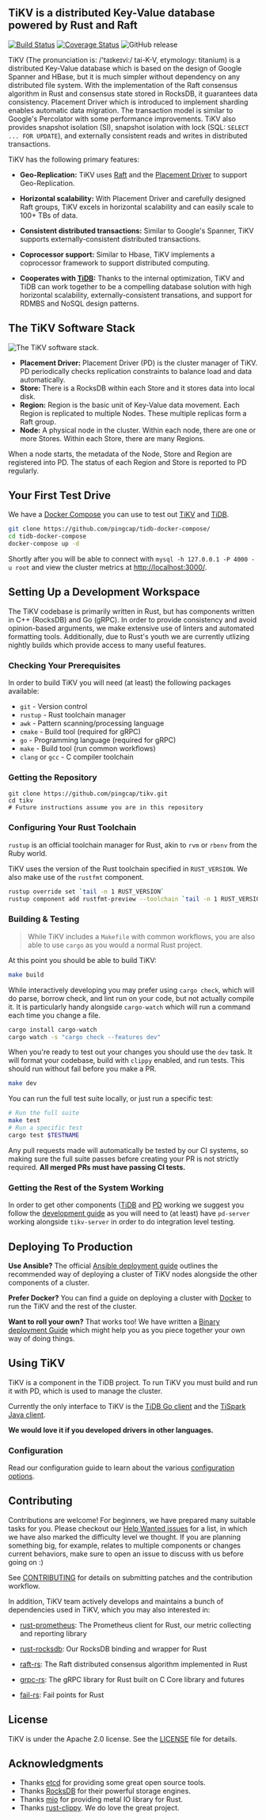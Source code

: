 ## TiKV is a distributed Key-Value database powered by Rust and Raft

[![Build Status](https://circleci.com/gh/pingcap/tikv.svg?style=shield&circle-token=36bab0a8e43edb0941b31c38557d2d9d0d58f708)](https://circleci.com/gh/pingcap/tikv) [![Coverage Status](https://coveralls.io/repos/github/pingcap/tikv/badge.svg?branch=master)](https://coveralls.io/github/pingcap/tikv) ![GitHub release](https://img.shields.io/github/release/pingcap/tikv.svg)

TiKV (The pronunciation is: /'taɪkeɪvi:/ tai-K-V, etymology: titanium) is a distributed Key-Value database which is based on the design of Google Spanner and HBase, but it is much simpler without dependency on any distributed file system. With the implementation of the Raft consensus algorithm in Rust and consensus state stored in RocksDB, it guarantees data consistency. Placement Driver which is introduced to implement sharding enables automatic data migration. The transaction model is similar to Google's Percolator with some performance improvements. TiKV also provides snapshot isolation (SI), snapshot isolation with lock (SQL: `SELECT ... FOR UPDATE`), and externally consistent reads and writes in distributed transactions.

TiKV has the following primary features:

- **Geo-Replication:** TiKV uses [Raft](http://raft.github.io/) and the [Placement Driver](https://github.com/pingcap/pd/) to support Geo-Replication.

- **Horizontal scalability:** With Placement Driver and carefully designed Raft groups, TiKV excels in horizontal scalability and can easily scale to 100+ TBs of data.

- **Consistent distributed transactions:** Similar to Google's Spanner, TiKV supports externally-consistent distributed transactions.

- **Coprocessor support:** Similar to Hbase, TiKV implements a coprocessor framework to support distributed computing.

- **Cooperates with [TiDB](https://github.com/pingcap/tidb):** Thanks to the internal optimization, TiKV and TiDB can work together to be a compelling database solution with high horizontal scalability, externally-consistent transations, and support for RDMBS and NoSQL design patterns.


## The TiKV Software Stack

![The TiKV software stack.](images/tikv_stack.png)

- **Placement Driver:** Placement Driver (PD) is the cluster manager of TiKV. PD periodically checks replication constraints to balance load and data automatically.
- **Store:** There is a RocksDB within each Store and it stores data into local disk.
- **Region:** Region is the basic unit of Key-Value data movement. Each Region is replicated to multiple Nodes. These multiple replicas form a Raft group.
- **Node:** A physical node in the cluster. Within each node, there are one or more Stores. Within each Store, there are many Regions.

When a node starts, the metadata of the Node, Store and Region are registered into PD. The status of each Region and Store is reported to PD regularly.


## Your First Test Drive

We have a [Docker Compose](https://github.com/pingcap/tidb-docker-compose/) you can use to test out [TiKV](https://github.com/pingcap/tikv) and [TiDB](https://github.com/pingcap/tidb).

```bash
git clone https://github.com/pingcap/tidb-docker-compose/
cd tidb-docker-compose
docker-compose up -d
```

Shortly after you will be able to connect with `mysql -h 127.0.0.1 -P 4000 -u root` and view the cluster metrics at [http://localhost:3000/](http://localhost:3000/).


## Setting Up a Development Workspace

The TiKV codebase is primarily written in Rust, but has components written in C++ (RocksDB) and Go (gRPC). In order to provide consistency and avoid opinion-based arguments, we make extensive use of linters and automated formatting tools. Additionally, due to Rust's youth we are currently utlizing nightly builds which provide access to many useful features.

### Checking Your Prerequisites

In order to build TiKV you will need (at least) the following packages available:

* `git` - Version control
* `rustup` - Rust toolchain manager
* `awk` - Pattern scanning/processing language
* `cmake` - Build tool (required for gRPC)
* `go` - Programming language (required for gRPC)
* `make` - Build tool (run common workflows)
* `clang` or `gcc` - C compiler toolchain

### Getting the Repository

```
git clone https://github.com/pingcap/tikv.git
cd tikv
# Future instructions assume you are in this repository
```

### Configuring Your Rust Toolchain

`rustup` is an official toolchain manager for Rust, akin to `rvm` or `rbenv` from the Ruby world.

TiKV uses the version of the Rust toolchain specified in `RUST_VERSION`. We also make use of the `rustfmt` component.

```bash
rustup override set `tail -n 1 RUST_VERSION`
rustup component add rustfmt-preview --toolchain `tail -n 1 RUST_VERSION`
```

### Building & Testing

> While TiKV includes a `Makefile` with common workflows, you are also able to use `cargo` as you would a normal Rust project.

At this point you should be able to build TiKV:

```bash
make build
```

While interactively developing you may prefer using `cargo check`, which will do parse, borrow check, and lint run on your code, but not actually compile it. It is particularly handy alongside `cargo-watch` which will run a command each time you change a file.

```bash
cargo install cargo-watch
cargo watch -s "cargo check --features dev"
```

When you're ready to test out your changes you should use the `dev` task. It will format your codebase, build with `clippy` enabled, and run tests. This should run without fail before you make a PR.

```bash
make dev
```

You can run the full test suite locally, or just run a specific test:

```bash
# Run the full suite
make test
# Run a specific test
cargo test $TESTNAME
```

Any pull requests made will automatically be tested by our CI systems, so making sure the full suite passes before creating your PR is not strictly required. **All merged PRs must have passing CI tests.**

### Getting the Rest of the System Working

In order to get other components ([TiDB](https://github.com/pingcap/tidb) and [PD](https://github.com/pingcap/pd) working we suggest you follow the [development guide](https://github.com/pingcap/docs/blob/master/dev-guide/development.md) as you will need to (at least) have `pd-server` working alongside `tikv-server` in order to do integration level testing.

## Deploying To Production

**Use Ansible?** The official [Ansible deployment guide](https://github.com/pingcap/docs/blob/master/op-guide/ansible-deployment.md) outlines the recommended way of deploying a cluster of TiKV nodes alongside the other components of a cluster.

**Prefer Docker?** You can find a guide on deploying a cluster with [Docker](https://github.com/pingcap/docs/blob/master/op-guide/docker-deployment.md) to run the TiKV and the rest of the cluster.

**Want to roll your own?** That works too! We have written a [Binary deployment Guide](https://github.com/pingcap/docs/blob/master/op-guide/binary-deployment.md) which might help you as you piece together your own way of doing things.


## Using TiKV

TiKV is a component in the TiDB project. To run TiKV you must build and run it with PD, which is used to manage the cluster.

Currently the only interface to TiKV is the [TiDB Go client](https://github.com/pingcap/tidb/tree/master/store/tikv) and the [TiSpark Java client](https://github.com/pingcap/tispark/tree/master/tikv-client/src/main/java/com/pingcap/tikv).

**We would love it if you developed drivers in other languages.**


### Configuration

Read our configuration guide to learn about the various [configuration options](https://github.com/pingcap/docs/blob/master/op-guide/configuration.md).


## Contributing

Contributions are welcome! For beginners, we have prepared many suitable tasks for you. Please checkout our [Help Wanted issues](https://github.com/pingcap/tikv/issues?q=is%3Aissue+is%3Aopen+label%3A%22S%3A+HelpWanted%22) for a list, in which we have also marked the difficulty level we thought. If you are planning something big, for example, relates to multiple components or changes current behaviors, make sure to open an issue to discuss with us before going on :)

See [CONTRIBUTING](./CONTRIBUTING.md) for details on submitting patches and the contribution workflow.

In addition, TiKV team actively develops and maintains a bunch of dependencies used in TiKV, which you may also interested in:

- [rust-prometheus](https://github.com/pingcap/rust-prometheus): The Prometheus client for Rust, our metric collecting and reporting library

- [rust-rocksdb](https://github.com/pingcap/rust-rocksdb): Our RocksDB binding and wrapper for Rust

- [raft-rs](https://github.com/pingcap/raft-rs): The Raft distributed consensus algorithm implemented in Rust

- [grpc-rs](https://github.com/pingcap/grpc-rs): The gRPC library for Rust built on C Core library and futures

- [fail-rs](https://github.com/pingcap/fail-rs): Fail points for Rust


## License

TiKV is under the Apache 2.0 license. See the [LICENSE](./LICENSE) file for details.


## Acknowledgments

- Thanks [etcd](https://github.com/coreos/etcd) for providing some great open source tools.
- Thanks [RocksDB](https://github.com/facebook/rocksdb) for their powerful storage engines.
- Thanks [mio](https://github.com/carllerche/mio) for providing metal IO library for Rust.
- Thanks [rust-clippy](https://github.com/Manishearth/rust-clippy). We do love the great project.
